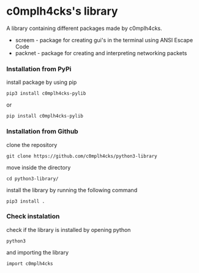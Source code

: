 # c0mplh4cks's library

A library containing different packages made by c0mplh4cks.
* screem  - package for creating gui's in the terminal using ANSI Escape Code  
* packnet - package for creating and interpreting networking packets


### Installation from PyPi

install package by using pip
```
pip3 install c0mplh4cks-pylib
```
or
```
pip install c0mplh4cks-pylib
```


### Installation from Github

clone the repository
```
git clone https://github.com/c0mplh4cks/python3-library
```

move inside the directory
```
cd python3-library/
```

install the library by running the following command
```
pip3 install .
```


### Check instalation

check if the library is installed by opening python
```
python3
```

and importing the library
```
import c0mplh4cks
```
